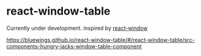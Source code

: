 # react-window-table

Currently under development. inspired by [react-window](https://github.com/bvaughn/react-window)

https://bluewings.github.io/react-window-table/#/react-window-table/src-components-hungry-jacks-window-table-component

